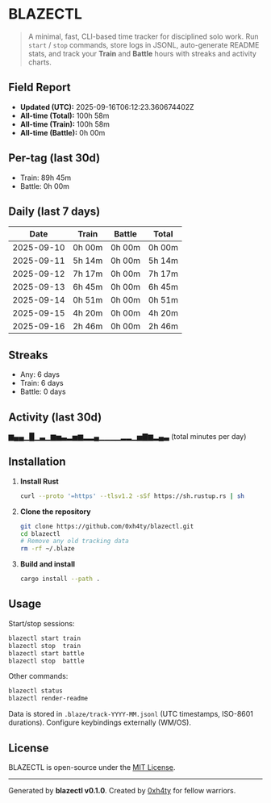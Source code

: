 # BLAZECTL

> A minimal, fast, CLI-based time tracker for disciplined solo work.
    Run `start` / `stop` commands, store logs in JSONL, auto-generate README stats,
    and track your **Train** and **Battle** hours with streaks and activity charts.

## Field Report

- **Updated (UTC):** 2025-09-16T06:12:23.360674402Z
- **All-time (Total):** 100h 58m
- **All-time (Train):** 100h 58m
- **All-time (Battle):** 0h 00m

## Per-tag (last 30d)
- Train: 89h 45m
- Battle: 0h 00m

## Daily (last 7 days)
| Date       | Train | Battle | Total |
|------------|-------|--------|-------|
| 2025-09-10 | 0h 00m | 0h 00m | 0h 00m |
| 2025-09-11 | 5h 14m | 0h 00m | 5h 14m |
| 2025-09-12 | 7h 17m | 0h 00m | 7h 17m |
| 2025-09-13 | 6h 45m | 0h 00m | 6h 45m |
| 2025-09-14 | 0h 51m | 0h 00m | 0h 51m |
| 2025-09-15 | 4h 20m | 0h 00m | 4h 20m |
| 2025-09-16 | 2h 46m | 0h 00m | 2h 46m |

## Streaks
- Any: 6 days
- Train: 6 days
- Battle: 0 days

## Activity (last 30d)
▆▄▄▁█▁▃▁▆▅▃▂▅▆▂▂▄▁▁▁▁▂▂▁▅▇▆▂▄▃ (total minutes per day)

## Installation
1. **Install Rust**
   ```bash
   curl --proto '=https' --tlsv1.2 -sSf https://sh.rustup.rs | sh
   ```
2. **Clone the repository**
   ```bash
   git clone https://github.com/0xh4ty/blazectl.git
   cd blazectl
   # Remove any old tracking data
   rm -rf ~/.blaze
   ```
3. **Build and install**
   ```bash
   cargo install --path .
   ```

## Usage
Start/stop sessions:
```bash
blazectl start train
blazectl stop  train
blazectl start battle
blazectl stop  battle
```
Other commands:
```bash
blazectl status
blazectl render-readme
```
Data is stored in `.blaze/track-YYYY-MM.jsonl` (UTC timestamps, ISO-8601 durations).
Configure keybindings externally (WM/OS).

## License
BLAZECTL is open-source under the [MIT License](LICENSE).

---

Generated by **blazectl v0.1.0**.
Created by [0xh4ty](https://github.com/0xh4ty) for fellow warriors.

